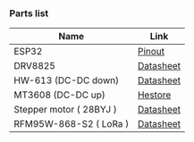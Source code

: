 ### Parts list

| Name | Link |
| ------ | ------ |
| ESP32 | [Pinout](https://www.rpibolt.hu/img/15922/RPI-WS16611_altpic_4/RPI-WS16611_altpic_4.jpg?time=1572739065) |
| DRV8825 | [Datasheet](https://www.pololu.com/product/2133/pictures) |
| HW-613 (DC-DC down) | [Datasheet](https://www.hestore.hu/prod_getfile.php?id=11935) |
| MT3608 (DC-DC up) | [Hestore](https://www.hestore.hu/prod_10038537.html) |
| Stepper motor ( 28BYJ ) | [Datasheet](https://www.hestore.hu/prod_getfile.php?id=8209) |
| RFM95W-868-S2 ( LoRa ) | [Datasheet](https://www.hoperf.com/data/upload/portal/20190301/RFM95_96_97_98W.pdf) |
